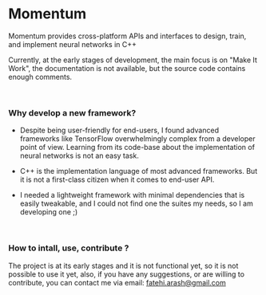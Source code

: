 # Momentum

Momentum provides cross-platform APIs and interfaces to design, train, and implement neural networks in C++


Currently, at the early stages of development, the main focus is on "Make It Work", the documentation is not available, but the source code contains enough comments. 

<br>

### Why develop a new framework?
* Despite being user-friendly for end-users, I found advanced frameworks like TensorFlow overwhelmingly complex from a developer point of view. Learning from its code-base about the implementation of neural networks is not an easy task.

* C++ is the implementation language of most advanced frameworks. But it is not a first-class citizen when it comes to end-user API.

* I needed a lightweight framework with minimal dependencies that is easily tweakable, and I could not find one the suites my needs, so I am developing one ;)

<br>


### How to intall, use, contribute ?

The project is at its early stages and it is not functional yet, so it is not possible to use it yet, also, if you have any suggestions, or are willing to contribute, you can contact me via email: fatehi.arash@gmail.com

